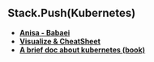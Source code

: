 ## Stack.Push(Kubernetes\)

- [**Anisa - Babaei**](babaei/index.md)
- [**Visualize & CheatSheet**](cheatsheet/index.md)
- [**A brief doc about kubernetes (book)**](files/k8s-cs.pdf)

